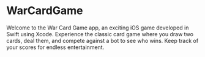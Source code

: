 # WarCardGame
Welcome to the War Card Game app, an exciting iOS game developed in Swift using Xcode. Experience the classic card game where you draw two cards, deal them, and compete against a bot to see who wins. Keep track of your scores for endless entertainment.
